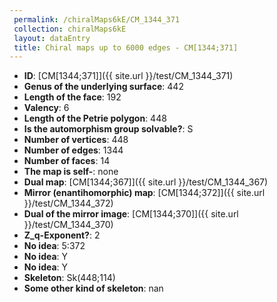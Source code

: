 ```yaml
--- 
 permalink: /chiralMaps6kE/CM_1344_371 
 collection: chiralMaps6kE
 layout: dataEntry
 title: Chiral maps up to 6000 edges - CM[1344;371]
---
```


- **ID**: [CM[1344;371]]({{ site.url }}/test/CM_1344_371)
- **Genus of the underlying surface**: 442
- **Length of the face**: 192
- **Valency**: 6
- **Length of the Petrie polygon**: 448
- **Is the automorphism group solvable?**: S
- **Number of vertices**: 448
- **Number of edges**: 1344
- **Number of faces**: 14
- **The map is self-**: none
- **Dual map**: [CM[1344;367]]({{ site.url }}/test/CM_1344_367)
- **Mirror (enantihomorphic) map**: [CM[1344;372]]({{ site.url }}/test/CM_1344_372)
- **Dual of the mirror image**: [CM[1344;370]]({{ site.url }}/test/CM_1344_370)
- **Z_q-Exponent?**: 2
- **No idea**:  5:372
- **No idea**: Y
- **No idea**: Y
- **Skeleton**: Sk(448;114)
- **Some other kind of skeleton**: nan

